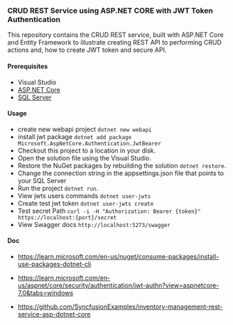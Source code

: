 ### CRUD REST Service using ASP.NET CORE with JWT Token Authentication

This repository contains the CRUD REST service, built with ASP.NET Core and Entity Framework to illustrate creating REST API to performing CRUD actions and, how to create JWT token and secure API.

#### Prerequisites

- Visual Studio
- [ASP.NET Core](https://dotnet.microsoft.com/en-us/download)
- [SQL Server](https://www.microsoft.com/en-us/sql-server/sql-server-downloads)

#### Usage

- create new webapi project `dotnet new webapi`
- install jwt package `dotnet add package Microsoft.AspNetCore.Authentication.JwtBearer`
- Checkout this project to a location in your disk.
- Open the solution file using the Visual Studio.
- Restore the NuGet packages by rebuilding the solution `dotnet restore`.
- Change the connection string in the appsettings.json file that points to your SQL Server
- Run the project `dotnet run`.
- View jwts users commands `dotnet user-jwts`
- Create test jwt token `dotnet user-jwts create`
- Test secret Path `curl -i -H "Authorization: Bearer {token}" https://localhost:{port}/secret`
- View Swagger docs `http://localhost:5273/swagger`

#### Doc

- https://learn.microsoft.com/en-us/nuget/consume-packages/install-use-packages-dotnet-cli

- https://learn.microsoft.com/en-us/aspnet/core/security/authentication/jwt-authn?view=aspnetcore-7.0&tabs=windows

- https://github.com/SyncfusionExamples/inventory-management-rest-service-asp-dotnet-core
